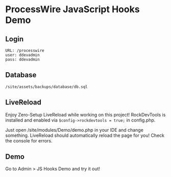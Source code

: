 # ProcessWire JavaScript Hooks Demo

## Login

```
URL: /processwire
user: ddevadmin
pass: ddevadmin
```

## Database

```
/site/assets/backups/database/db.sql
```

## LiveReload

Enjoy Zero-Setup LiveReload while working on this project! RockDevTools is installed and enabled via `$config->rockdevtools = true;` in config.php.

Just open /site/modules/Demo/demo.php in your IDE and change something. LiveReload should automatically reload the page for you! Check the console for errors.

## Demo

Go to Admin > JS Hooks Demo and try it out!
